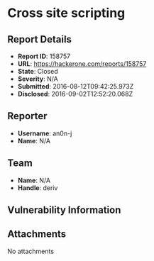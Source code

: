 # Cross site scripting 

## Report Details
- **Report ID**: 158757
- **URL**: https://hackerone.com/reports/158757
- **State**: Closed
- **Severity**: N/A
- **Submitted**: 2016-08-12T09:42:25.973Z
- **Disclosed**: 2016-09-02T12:52:20.068Z

## Reporter
- **Username**: an0n-j
- **Name**: N/A

## Team
- **Name**: N/A
- **Handle**: deriv

## Vulnerability Information


## Attachments
No attachments
